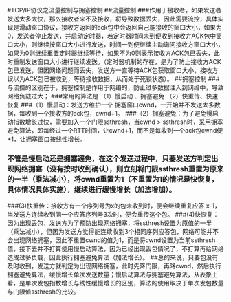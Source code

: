 #TCP/IP协议之流量控制与拥塞控制
##流量控制
###作用于接收者，如果发送者发送太多太快，那么接收者来不及接收，将导致数据丢失，因此需要流控，具体实现是滑动窗口协议，接收方返回的ack包中会返回自己能接收的窗口大小，如果为0，发送者停止发送，并启动定时器，若定时器时间未到便收到接收方ACK包中窗口大小，则继续按窗口大小进行发送，时间一到便继续主动询问接收方窗口大小，如果为0则继续重置定时器继续等待，如果不为0则表示接收方ACK包已丢失，此时重制发送窗口大小进行继续发送。（定时器机制的存在，是为了防止接收方ACK包已发送，但因网络问题而丢失，发送方一直等待ACK包获取窗口大小，接收方误以为ACK包已被收到，等待接收数据，从而处于死锁状态）。
##拥塞控制
###与流控的区别在于，拥塞控制是作用于网络的，防止过多数据注入到网络中，导致网络负载过大；
###常用的算法是 （1）慢启动 、拥塞避免 （2）快重传、快速恢复
###（1）慢启动：发送方维护一个 拥塞窗口cwnd，一开始并不发送太多数据，每收到一个接收方的ack包，cwnd+1。
###（2）拥塞避免：为了避免慢启动指数增长过快，需要加入一个门限ssthresh，当cwnd > ssthresh时，采用拥塞避免算法，即每经过一个RTT时间，让cwnd+1，而不是每收到一个ack包cwnd便+1，让拥塞窗口按线性增长。
### 不管是慢启动还是拥塞避免，在这个发送过程中，只要发送方判定出现网络拥塞（没有按时收到确认），则立刻将门限ssthresh重置为原来的一半（乘法减小），将cwnd重置为1（不重置为1的情况是快恢复，具体情况具体实施），继续进行缓慢增长（加法增加）。
###(3)快重传：接收方有一个序列号为x的包未收到时，便会继续重复应答 x-1，当发送方连续收到同一个应答序列号3次时，便会重传这个包。
###(4)快恢复：因为出现丢包，发送方为了预防出现网络拥塞，将ssthresh设置为原值的一半（乘法减小），但因为发送方觉得能连续收到3个相同序列应答包，网络可能并不会出现网络拥塞，因此不重置cwnd的值为1，而是将cwnd设置为当前ssthresh值，接下去并不打算使用慢启动算法，因为已经出现丢包情况了，不打算再给网络造成过多负载，因此执行拥塞避免算法（加法增长）。
##总的来说，只要包没有及时收到，发送方就判定为出现网络拥塞，此时先降门限，再降cwnd，然后执行拥塞避免算法，缓慢增长单次发送数量；慢启动算法与拥塞避免算法，从表象上看，是单次发包指数增长与线性缓慢增长的区别，算法的使用取决于单次发包数量与门限值ssthresh的比较。